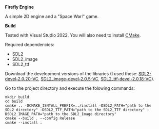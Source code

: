 **Firefly Engine**

A simple 2D engine and a "Space War!" game.

**Build**

Tested with Visual Studio 2022. You will also need to install [CMake](https://cmake.org/).

Required dependencies:
* SDL2 
* SDL2_image
* SDL2_ttf

Download the development versions of the libraries (I used these: [SDL2-devel-2.0.20-VC](https://github.com/libsdl-org/SDL/releases/download/release-2.0.20/SDL2-devel-2.0.20-VC.zip), [SDL2_image-devel-2.0.5-VC](https://www.libsdl.org/projects/SDL_image/release/SDL2_image-devel-2.0.5-VC.zip), [SDL2_ttf-devel-2.0.18-VC](https://github.com/libsdl-org/SDL_ttf/releases/download/release-2.0.18/SDL2_ttf-devel-2.0.18-VC.zip)).

Go to the project directory and execute the folowing commands:
```
mkdir build
cd build
cmake .. -DCMAKE_ISNTALL_PREFIX=../install -DSDL2_PATH="path to the SDL2 directory" -DSDL2_TTF_PATH="path to the SDL2_TTF directory" -DSDL2_IMAGE_PATH="path to the SDL2_Image directory" 
cmake --build . --config Release
cmake --install .
```
